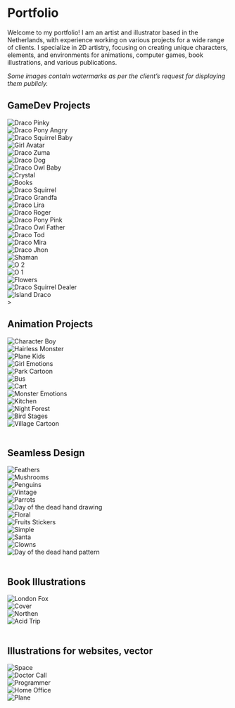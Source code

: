 # Portfolio

Welcome to my portfolio! I am an artist and illustrator based in the Netherlands, with experience working on various
projects for a wide range of clients. I specialize in 2D artistry, focusing on creating unique characters, elements, and
environments for animations, computer games, book illustrations, and various publications.

_Some images contain watermarks as per the client’s request for displaying them publicly._

## GameDev Projects

<div class="gallery">
  <div class="gallery-item"><img src="/assets/images/Portfolio/GameDev%20Projects/draco_pinky.jpg" alt="Draco Pinky"></div>
  <div class="gallery-item"><img src="/assets/images/Portfolio/GameDev%20Projects/draco_pony_angry.jpg" alt="Draco Pony Angry"></div>
  <div class="gallery-item"><img src="/assets/images/Portfolio/GameDev%20Projects/draco_squirel_baby.jpg" alt="Draco Squirrel Baby"></div>
  <div class="gallery-item"><img src="/assets/images/Portfolio/GameDev%20Projects/girl_avatar.JPG" alt="Girl Avatar"></div>
  <div class="gallery-item"><img src="/assets/images/Portfolio/GameDev%20Projects/draco_zuma.jpg" alt="Draco Zuma"></div>
  <div class="gallery-item"><img src="/assets/images/Portfolio/GameDev%20Projects/draco_dog.jpg" alt="Draco Dog"></div>
  <div class="gallery-item"><img src="/assets/images/Portfolio/GameDev%20Projects/draco_owl_baby.jpg" alt="Draco Owl Baby"></div>
  <div class="gallery-item"><img src="/assets/images/Portfolio/GameDev%20Projects/crystal.jpg" alt="Crystal"></div>
  <div class="gallery-item"><img src="/assets/images/Portfolio/GameDev%20Projects/books.jpg" alt="Books"></div>
  <div class="gallery-item"><img src="/assets/images/Portfolio/GameDev%20Projects/draco_SquirrelBig.jpg" alt="Draco Squirrel"></div>
  <div class="gallery-item"><img src="/assets/images/Portfolio/GameDev%20Projects/draco_grandfa_fin.jpg" alt="Draco Grandfa"></div>
  <div class="gallery-item"><img src="/assets/images/Portfolio/GameDev%20Projects/draco_lira.jpg" alt="Draco Lira"></div>
  <div class="gallery-item"><img src="/assets/images/Portfolio/GameDev%20Projects/draco_roger.jpg" alt="Draco Roger"></div>
  <div class="gallery-item"><img src="/assets/images/Portfolio/GameDev%20Projects/draco_pony_pink.jpg" alt="Draco Pony Pink"></div>
  <div class="gallery-item"><img src="/assets/images/Portfolio/GameDev%20Projects/draco_owl_father.jpg" alt="Draco Owl Father"></div>
  <div class="gallery-item"><img src="/assets/images/Portfolio/GameDev%20Projects/draco_tod.jpg" alt="Draco Tod"></div>
  <div class="gallery-item"><img src="/assets/images/Portfolio/GameDev%20Projects/draco_mira.jpg" alt="Draco Mira"></div>
  <div class="gallery-item"><img src="/assets/images/Portfolio/GameDev%20Projects/draco_jhon.jpg" alt="Draco Jhon"></div>
  <div class="gallery-item"><img src="/assets/images/Portfolio/GameDev%20Projects/shaman.jpg" alt="Shaman"></div>
  <div class="gallery-item"><img src="/assets/images/Portfolio/GameDev%20Projects/set_of_O_2.jpg" alt="O 2"></div>
  <div class="gallery-item"><img src="/assets/images/Portfolio/GameDev%20Projects/set_of_O_1.jpg" alt="O 1"></div>
  <div class="gallery-item"><img src="/assets/images/Portfolio/GameDev%20Projects/flowers.jpg" alt="Flowers"></div>
  <div class="gallery-item"><img src="/assets/images/Portfolio/GameDev%20Projects/draco_SquirrelDealer.jpg" alt="Draco Squirrel Dealer"></div>
</div>

<div class="gallery" style="column-count: 1;">
  <div class="gallery-item"><img src="/assets/images/Portfolio/GameDev%20Projects/islands_drako.jpg" alt="Island Draco"></div>
</div>>
<br>

## Animation Projects

<div class="gallery">
  <div class="gallery-item"><img src="/assets/images/Portfolio/Animation%20Projects/character_boy.jpg" alt="Character Boy"></div>
  <div class="gallery-item"><img src="/assets/images/Portfolio/Animation%20Projects/hairless_monster.JPG" alt="Hairless Monster"></div>
  <div class="gallery-item"><img src="/assets/images/Portfolio/Animation%20Projects/plane_kids.JPG" alt="Plane Kids"></div>
  <div class="gallery-item"><img src="/assets/images/Portfolio/Animation%20Projects/girl_emotions.jpg" alt="Girl Emotions"></div>
  <div class="gallery-item"><img src="/assets/images/Portfolio/Animation%20Projects/park_cartoon.jpg" alt="Park Cartoon"></div>
  <div class="gallery-item"><img src="/assets/images/Portfolio/Animation%20Projects/bus.jpg" alt="Bus"></div>
  <div class="gallery-item"><img src="/assets/images/Portfolio/Animation%20Projects/cart.JPG" alt="Cart"></div>
  <div class="gallery-item"><img src="/assets/images/Portfolio/Animation%20Projects/monstr_emotions.JPG" alt="Monster Emotions"></div>
</div>

<div class="gallery" style="column-count: 1;">
  <div class="item"><img src="/assets/images/Portfolio/Animation%20Projects/kitchen.JPG" alt="Kitchen"></div>
  <div class="item"><img src="/assets/images/Portfolio/Animation%20Projects/night_forest.JPG" alt="Night Forest"></div>
  <div class="item"><img src="/assets/images/Portfolio/Animation%20Projects/bird_stages.JPG" alt="Bird Stages"></div>
  <div class="item"><img src="/assets/images/Portfolio/Animation%20Projects/village_cartoon.jpg" alt="Village Cartoon"></div>
</div>

<br>

## Seamless Design

<div class="gallery">
  <div class="gallery-item"><img src="/assets/images/Portfolio/Seamless%20Design/feathers.jpg" alt="Feathers"></div>
  <div class="gallery-item"><img src="/assets/images/Portfolio/Seamless%20Design/mushrooms.png" alt="Mushrooms"></div>
  <div class="gallery-item"><img src="/assets/images/Portfolio/Seamless%20Design/pinguins_black.png" alt="Penguins"></div>
  <div class="gallery-item"><img src="/assets/images/Portfolio/Seamless%20Design/vintage.png" alt="Vintage"></div>
  <div class="gallery-item"><img src="/assets/images/Portfolio/Seamless%20Design/parrots.jpg" alt="Parrots"></div>
  <div class="gallery-item"><img src="/assets/images/Portfolio/Seamless%20Design/day_of_the_dead_handrowing.png" alt="Day of the dead hand drawing"></div>
  <div class="gallery-item"><img src="/assets/images/Portfolio/Seamless%20Design/floral.jpg" alt="Floral"></div>
  <div class="gallery-item"><img src="/assets/images/Portfolio/Seamless%20Design/fruits_stickers.png" alt="Fruits Stickers"></div>
  <div class="gallery-item"><img src="/assets/images/Portfolio/Seamless%20Design/simple.png" alt="Simple"></div>
  <div class="gallery-item"><img src="/assets/images/Portfolio/Seamless%20Design/santa.png" alt="Santa"></div>
  <div class="gallery-item"><img src="/assets/images/Portfolio/Seamless%20Design/clowns.png" alt="Clowns"></div>
  <div class="gallery-item"><img src="/assets/images/Portfolio/Seamless%20Design/day_of_the_dead_pattern.png" alt="Day of the dead hand pattern"></div>
</div>

<br>

## Book Illustrations

<div class="gallery">
  <div class="gallery-item"><img src="/assets/images/Portfolio/Book%20Illustrations/london_fox.JPG" alt="London Fox"></div>
  <div class="gallery-item"><img src="/assets/images/Portfolio/Book%20Illustrations/how_cover.jpg" alt="Cover"></div>
  <div class="gallery-item"><img src="/assets/images/Portfolio/Book%20Illustrations/northen.JPG" alt="Northen"></div>
  <div class="gallery-item"><img src="/assets/images/Portfolio/Book%20Illustrations/acid_trip.JPG" alt="Acid Trip"></div>
</div>
<br>

## Illustrations for websites, vector

<div class="gallery">
  <div class="gallery-item"><img src="/assets/images/Portfolio/Illustrations%20for%20websites,%20vector/space.jpg" alt="Space"></div>
  <div class="gallery-item"><img src="/assets/images/Portfolio/Illustrations%20for%20websites,%20vector/doctor_call.jpg" alt="Doctor Call"></div>
  <div class="gallery-item"><img src="/assets/images/Portfolio/Illustrations%20for%20websites,%20vector/programmer.jpg" alt="Programmer"></div>
  <div class="gallery-item"><img src="/assets/images/Portfolio/Illustrations%20for%20websites,%20vector/home_office_2.jpg" alt="Home Office"></div>
  <div class="gallery-item"><img src="/assets/images/Portfolio/Illustrations%20for%20websites,%20vector/plane.jpg" alt="Plane"></div>
</div>